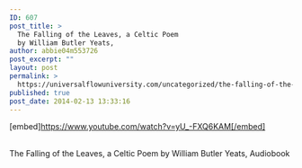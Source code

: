 ```yaml
---
ID: 607
post_title: >
  The Falling of the Leaves, a Celtic Poem
  by William Butler Yeats,
author: abbie04m553726
post_excerpt: ""
layout: post
permalink: >
  https://universalflowuniversity.com/uncategorized/the-falling-of-the-leaves-a-celtic-poem-by-william-butler-yeats/
published: true
post_date: 2014-02-13 13:33:16
---
```

[embed]https://www.youtube.com/watch?v=yU_-FXQ6KAM[/embed]</br></br>
<p>The Falling of the Leaves, a Celtic Poem by William Butler Yeats, Audiobook </p>